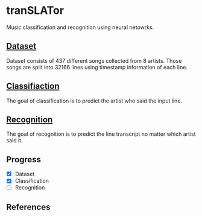 # tranSLATor

Music classification and recognition using neural netowrks.


## [Dataset](dataset)

Dataset consists of 437 different songs collected from 8 artists. Those songs are split into 32166 lines using timestamp information of each line.

## [Classifiaction](classification)

The goal of classification is to predict the artist who said the input line.

## [Recognition]()

The goal of recognition is to predict the line transcript no matter which artist said it.

## Progress

- [x] Dataset
- [x] Classification
- [ ] Recognition

## References


